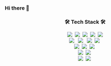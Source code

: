 ### Hi there 👋

<!--
**bin2da97/bin2da97** is a ✨ _special_ ✨ repository because its `README.md` (this file) appears on your GitHub profile.

Here are some ideas to get you started:

- 🔭 I’m currently working on ...
- 🌱 I’m currently learning ...
- 👯 I’m looking to collaborate on ...
- 🤔 I’m looking for help with ...
- 💬 Ask me about ...
- 📫 How to reach me: ...
- 😄 Pronouns: ...
- ⚡ Fun fact: ...
-->
<!--타이틀 부분-->

<!--내용 부분-->
<h3 align="center">🛠️ Tech Stack 🛠️</h3>
<div align="center">
  <img src="https://img.shields.io/badge/flask-000000?style=for-the-badge&logo=flask&logoColor=white">&nbsp
  <img src="https://img.shields.io/badge/pandas-150458.svg?style=for-the-badge&logo=pandas&logoColor=white" />&nbsp
  <img src="https://img.shields.io/badge/numpy-4d77cf.svg?style=for-the-badge&logo=numpy&logoColor=white" />&nbsp
  <img src="https://img.shields.io/badge/Matplotlib-11557c.svg?style=for-the-badge&logo=Matplotlib&logoColor=white" />&nbsp
  <img src="https://img.shields.io/badge/TensorFlow-FF6F00?style=for-the-badge&logo=TensorFlow&logoColor=white"/>
</div>

<div align="center">
  <img src="https://img.shields.io/badge/JAVA-007396?
          style=flat&logo=Java&logoColor=white"/> &nbsp
  <img src="https://img.shields.io/badge/spring-6DB33F?style=for-the-badge&logo=spring&logoColor=white"> &nbsp
  <img src="https://img.shields.io/badge/apache tomcat-F8DC75?style=for-the-badge&logo=apachetomcat&logoColor=white"/>&nbsp
  <img src="https://img.shields.io/badge/MyBatis-000000?style=for-the-badge&logo=MyBatis&logoColor=white"/>&nbsp 
</div>

<div align="center">
  <img src="https://img.shields.io/badge/javascript-F7DF1E.svg?style=for-the-badge&logo=javascript&logoColor=20232a" />&nbsp
  <img src="https://img.shields.io/badge/react-61DAFB?style=for-the-badge&logo=react&logoColor=black">&nbsp
  <img src="https://img.shields.io/badge/jquery-0769AD?style=for-the-badge&logo=jquery&logoColor=white">&nbsp
</div>

<div align="center">
  <img src="https://img.shields.io/badge/mysql-4479A1?style=for-the-badge&logo=mysql&logoColor=white">&nbsp
  <img src="https://img.shields.io/badge/oracle-F80000?style=for-the-badge&logo=oracle&logoColor=white">&nbsp
</div>

<div align="center">
  <img src="https://img.shields.io/badge/html5-E34F26?style=for-the-badge&logo=html5&logoColor=white">&nbsp
  <img src="https://img.shields.io/badge/css-1572B6?style=for-the-badge&logo=css3&logoColor=white">&nbsp
</div>
